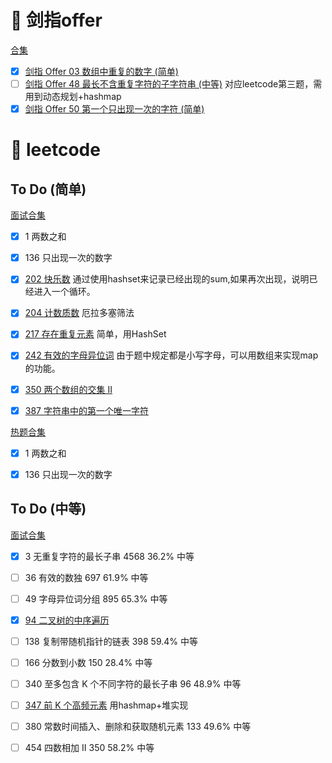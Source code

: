# :orange_book: 剑指offer
[合集](https://leetcode-cn.com/problemset/lcof/?topicSlugs=hash-table)
- [x]  [剑指 Offer 03	数组中重复的数字 	(简单)](https://leetcode-cn.com/problems/shu-zu-zhong-zhong-fu-de-shu-zi-lcof)
- [ ]  [剑指 Offer 48	最长不含重复字符的子字符串  (中等)](https://leetcode-cn.com/problems/zui-chang-bu-han-zhong-fu-zi-fu-de-zi-zi-fu-chuan-lcof) 对应leetcode第三题，需用到动态规划+hashmap
- [x]  [剑指 Offer 50	第一个只出现一次的字符 (简单)](https://leetcode-cn.com/problems/di-yi-ge-zhi-chu-xian-yi-ci-de-zi-fu-lcof)

# :green_book: leetcode
## To Do (简单)
[面试合集](https://leetcode-cn.com/problemset/all/?listId=2ckc81c&topicSlugs=hash-table&difficulty=%E7%AE%80%E5%8D%95)

- [x] 1	两数之和
- [x] 136	只出现一次的数字
- [x] [202	快乐数](https://leetcode-cn.com/problems/happy-number) 通过使用hashset来记录已经出现的sum,如果再次出现，说明已经进入一个循环。
- [x] [204 计数质数](https://leetcode-cn.com/problems/count-primes/submissions/) 厄拉多塞筛法
- [x] [217	存在重复元素](https://leetcode-cn.com/problems/contains-duplicate) 简单，用HashSet
- [x] [242	有效的字母异位词](https://leetcode-cn.com/problems/valid-anagram/) 由于题中规定都是小写字母，可以用数组来实现map的功能。
- [x] [350	两个数组的交集 II](https://leetcode-cn.com/problems/intersection-of-two-arrays-ii/)
- [x] [387	字符串中的第一个唯一字符](https://leetcode-cn.com/problems/first-unique-character-in-a-string/)


[热题合集](https://leetcode-cn.com/problemset/all/?listId=2cktkvj&topicSlugs=hash-table&difficulty=%E7%AE%80%E5%8D%95)
- [x]  1	两数之和 
- [x]  136	只出现一次的数字


## To Do (中等)
[面试合集](https://leetcode-cn.com/problemset/all/?listId=2ckc81c&topicSlugs=hash-table&difficulty=%E4%B8%AD%E7%AD%89)

- [x] 3	无重复字符的最长子串  	4568	36.2%	中等	
- [ ] 36	有效的数独  	697	61.9%	中等	
- [ ] 49	字母异位词分组  	895	65.3%	中等	
- [x] [94	二叉树的中序遍历](https://leetcode-cn.com/problems/binary-tree-inorder-traversal/)
- [ ] 138	复制带随机指针的链表  	398	59.4%	中等	
- [ ] 166	分数到小数  	150	28.4%	中等	
- [ ] 340	至多包含 K 个不同字符的最长子串  	96	48.9%	中等	
- [ ] [347	前 K 个高频元素](https://leetcode-cn.com/problems/top-k-frequent-elements/) 用hashmap+堆实现
- [ ] 380	常数时间插入、删除和获取随机元素  	133	49.6%	中等	
- [ ] 454	四数相加 II  	350	58.2%	中等












